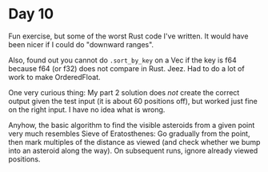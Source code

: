 # Day 10

Fun exercise, but some of the worst Rust code I've written. It would have been nicer if I could do
"downward ranges".

Also, found out you cannot do `.sort_by_key` on a Vec if the key is f64 because f64 (or f32) does not
compare in Rust. Jeez. Had to do a lot of work to make OrderedFloat.

One very curious thing: My part 2 solution does _not_ create the correct output given the test input
(it is about 60 positions off), but worked just fine on the right input. I have no idea what is wrong.

Anyhow, the basic algorithm to find the visible asteroids from a given point very much resembles Sieve
of Eratosthenes: Go gradually from the point, then mark multiples of the distance as viewed (and check
whether we bump into an asteroid along the way). On subsequent runs, ignore already viewed positions.
